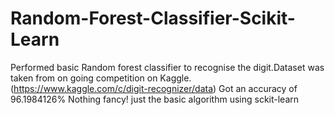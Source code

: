 # Random-Forest-Classifier-Scikit-Learn
Performed basic Random forest classifier to recognise the digit.Dataset was taken from on going competition on Kaggle.(https://www.kaggle.com/c/digit-recognizer/data)
Got an accuracy of 96.1984126%
Nothing fancy! just the basic algorithm using sckit-learn
